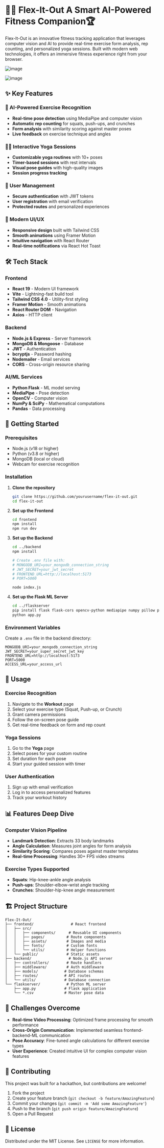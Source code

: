 # 🏋️‍♂️ Flex-It-Out A Smart AI-Powered Fitness Companion🏆

Flex-It-Out is an innovative fitness tracking application that leverages computer vision and AI to provide real-time exercise form analysis, rep counting, and personalized yoga sessions. Built with modern web technologies, it offers an immersive fitness experience right from your browser.

![image](https://github.com/user-attachments/assets/7022dc49-f55d-42a0-8fcb-f8391558661d)

![image](https://github.com/user-attachments/assets/b59b698a-4dd1-4259-8a0f-8bc77e42481d)

## ✨ Key Features

### 🤖 AI-Powered Exercise Recognition
- **Real-time pose detection** using MediaPipe and computer vision
- **Automatic rep counting** for squats, push-ups, and crunches
- **Form analysis** with similarity scoring against master poses
- **Live feedback** on exercise technique and angles

### 🧘‍♀️ Interactive Yoga Sessions
- **Customizable yoga routines** with 10+ poses
- **Timer-based sessions** with rest intervals
- **Visual pose guides** with high-quality images
- **Session progress tracking**

### 👤 User Management
- **Secure authentication** with JWT tokens
- **User registration** with email verification
- **Protected routes** and personalized experiences

### 🎨 Modern UI/UX
- **Responsive design** built with Tailwind CSS
- **Smooth animations** using Framer Motion
- **Intuitive navigation** with React Router
- **Real-time notifications** via React Hot Toast

## 🛠️ Tech Stack

### Frontend
- **React 19** - Modern UI framework
- **Vite** - Lightning-fast build tool
- **Tailwind CSS 4.0** - Utility-first styling
- **Framer Motion** - Smooth animations
- **React Router DOM** - Navigation
- **Axios** - HTTP client

### Backend
- **Node.js & Express** - Server framework
- **MongoDB & Mongoose** - Database
- **JWT** - Authentication
- **bcryptjs** - Password hashing
- **Nodemailer** - Email services
- **CORS** - Cross-origin resource sharing

### AI/ML Services
- **Python Flask** - ML model serving
- **MediaPipe** - Pose detection
- **OpenCV** - Computer vision
- **NumPy & SciPy** - Mathematical computations
- **Pandas** - Data processing

## 🚀 Getting Started

### Prerequisites
- Node.js (v18 or higher)
- Python (v3.8 or higher)
- MongoDB (local or cloud)
- Webcam for exercise recognition

### Installation

1. **Clone the repository**
   ```bash
   git clone https://github.com/yourusername/flex-it-out.git
   cd flex-it-out
   ```

2. **Set up the Frontend**
   ```bash
   cd frontend
   npm install
   npm run dev
   ```

3. **Set up the Backend**
   ```bash
   cd ../backend
   npm install
   
   # Create .env file with:
   # MONGODB_URI=your_mongodb_connection_string
   # JWT_SECRET=your_jwt_secret
   # FRONTEND_URL=http://localhost:5173
   # PORT=5000
   
   node index.js
   ```

4. **Set up the Flask ML Server**
   ```bash
   cd ../flaskserver
   pip install flask flask-cors opencv-python mediapipe numpy pillow pandas scipy
   python app.py
   ```

### Environment Variables

Create a `.env` file in the backend directory:
```env
MONGODB_URI=your_mongodb_connection_string
JWT_SECRET=your_super_secret_jwt_key
FRONTEND_URL=http://localhost:5173
PORT=5000
ACCESS_URL=your_access_url
```

## 🎯 Usage

### Exercise Recognition
1. Navigate to the **Workout** page
2. Select your exercise type (Squat, Push-up, or Crunch)
3. Grant camera permissions
4. Follow the on-screen pose guide
5. Get real-time feedback on form and rep count

### Yoga Sessions
1. Go to the **Yoga** page
2. Select poses for your custom routine
3. Set duration for each pose
4. Start your guided session with timer

### User Authentication
1. Sign up with email verification
2. Log in to access personalized features
3. Track your workout history

## 📊 Features Deep Dive

### Computer Vision Pipeline
- **Landmark Detection**: Extracts 33 body landmarks
- **Angle Calculation**: Measures joint angles for form analysis
- **Similarity Scoring**: Compares poses against master templates
- **Real-time Processing**: Handles 30+ FPS video streams

### Exercise Types Supported
- **Squats**: Hip-knee-ankle angle analysis
- **Push-ups**: Shoulder-elbow-wrist angle tracking
- **Crunches**: Shoulder-hip-knee angle measurement

## 🏗️ Project Structure

```
Flex-It-Out/
├── frontend/                 # React frontend
│   ├── src/
│   │   ├── components/      # Reusable UI components
│   │   ├── pages/          # Route components
│   │   ├── assets/         # Images and media
│   │   ├── fonts/          # Custom fonts
│   │   └── utils/          # Helper functions
│   └── public/             # Static assets
├── backend/                 # Node.js API server
│   ├── controllers/        # Route handlers
│   ├── middleware/         # Auth middleware
│   ├── models/            # Database schemas
│   ├── routes/            # API routes
│   └── utils/             # Database connection
└── flaskserver/            # Python ML server
    ├── app.py             # Flask application
    └── *.csv              # Master pose data
```

## 🚧 Challenges Overcome

- **Real-time Video Processing**: Optimized frame processing for smooth performance
- **Cross-Origin Communication**: Implemented seamless frontend-backend-ML communication
- **Pose Accuracy**: Fine-tuned angle calculations for different exercise types
- **User Experience**: Created intuitive UI for complex computer vision features

## 🤝 Contributing

This project was built for a hackathon, but contributions are welcome!

1. Fork the project
2. Create your feature branch (`git checkout -b feature/AmazingFeature`)
3. Commit your changes (`git commit -m 'Add some AmazingFeature'`)
4. Push to the branch (`git push origin feature/AmazingFeature`)
5. Open a Pull Request

## 📝 License

Distributed under the MIT License. See `LICENSE` for more information.

